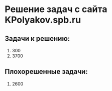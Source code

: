 # Решение задач с сайта KPolyakov.spb.ru

## Задачи к решению:
1. 300
1. 3700

## Плохорешенные задачи:
1. 2600